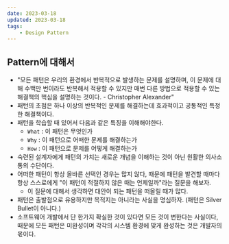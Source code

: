 ```yaml
---
date: 2023-03-18
updated: 2023-03-18
tags:
    - Design Pattern
---
```


  ## Pattern에 대해서
  - "모든 패턴은 우리의 환경에서 반복적으로 발생하는 문제를 설명하며, 이 문제에 대해 수백만 번이라도 반복해서 적용할 수 있지만 매번 다른 방법으로 적용할 수 있는 해결책의 핵심을 설명하는 것이다. - Christopher Alexander"
  - 패턴의 초점은 하나 이상의 반복적인 문제를 해결하는데 효과적이고 공통적인 특정한 해결책이다.
  - 패턴을 학습할 때 있어서 다음과 같은 특징을 이해해야한다.
    - `What` : 이 패턴은 무엇인가 
    - `Why` : 이 패턴으로 어떠한 문제를 해결하는가
    - `How` : 이 패턴으로 문제를 어떻게 해결하는가
- 숙련된 설계자에게 패턴의 가치는 새로운 개념을 이해하는 것이 아닌 원활한 의사소통의 수단이다.
- 어떠한 패턴이 항상 올바른 선택인 경우는 많지 않다, 때문에 패턴을 발견할 때마다 항상 스스로에게 "이 패턴이 적절하지 않은 때는 언제일까"라는 질문을 해보자.
  - 이 질문에 대해서 생각하면 대안이 되는 패턴을 떠올릴 때가 많다.
- 패턴은 출발점으로 유용하지만 목적지는 아니라는 사실을 명심하자. (패턴은 Silver Bullet이 아니다.)
- 소프트웨어 개발에서 단 한가지 확실한 것이 있다면 모든 것이 변한다는 사실이다, 때문에 모든 패턴은 미완성이며 각각의 시스템 환경에 맞게 완성하는 것은 개발자의 몫이다.